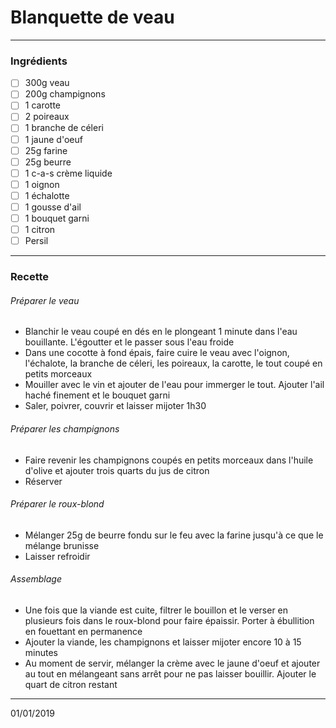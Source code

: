 # Blanquette de veau

---

### Ingrédients

- [ ] 300g veau
- [ ] 200g champignons
- [ ] 1 carotte
- [ ] 2 poireaux
- [ ] 1 branche de céleri
- [ ] 1 jaune d'oeuf
- [ ] 25g farine
- [ ] 25g beurre
- [ ] 1 c-a-s crème liquide
- [ ] 1 oignon
- [ ] 1 échalotte
- [ ] 1 gousse d'ail
- [ ] 1 bouquet garni
- [ ] 1 citron
- [ ] Persil

---

### Recette

###### Préparer le veau

- Blanchir le veau coupé en dés en le plongeant 1 minute dans l'eau bouillante. L'égoutter et le passer sous l'eau froide
- Dans une cocotte à fond épais, faire cuire le veau avec l'oignon, l'échalote, la branche de céleri, les poireaux, la carotte, le tout coupé en petits morceaux
- Mouiller avec le vin et ajouter de l'eau pour immerger le tout. Ajouter l'ail haché finement et le bouquet garni
- Saler, poivrer, couvrir et laisser mijoter 1h30

###### Préparer les champignons

- Faire revenir les champignons coupés en petits morceaux dans l'huile d'olive et ajouter trois quarts du jus de citron
- Réserver

###### Préparer le roux-blond

- Mélanger 25g de beurre fondu sur le feu avec la farine jusqu'à ce que le mélange brunisse
- Laisser refroidir

###### Assemblage

- Une fois que la viande est cuite, filtrer le bouillon et le verser en plusieurs fois dans le roux-blond pour faire épaissir. Porter à ébullition en fouettant en permanence
- Ajouter la viande, les champignons et laisser mijoter encore 10 à 15 minutes
- Au moment de servir, mélanger la crème avec le jaune d'oeuf et ajouter au tout en mélangeant sans arrêt pour ne pas laisser bouillir. Ajouter le quart de citron restant

---

01/01/2019
